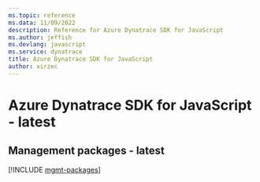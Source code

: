 ```yaml
---
ms.topic: reference
ms.data: 11/09/2022
description: Reference for Azure Dynatrace SDK for JavaScript
ms.author: jeffish
ms.devlang: javascript
ms.service: dynatrace
title: Azure Dynatrace SDK for JavaScript
author: xirzec
---
```

# Azure Dynatrace SDK for JavaScript - latest

## Management packages - latest
[!INCLUDE [mgmt-packages](dynatrace-mgmt-index.md)]